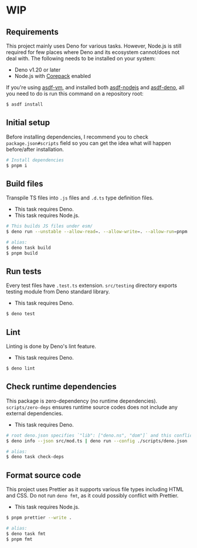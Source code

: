 # WIP

## Requirements

This project mainly uses Deno for various tasks. However, Node.js is still required for few places where Deno and its ecosystem cannot/does not deal with.
The following needs to be installed on your system:

- Deno v1.20 or later
- Node.js with [Corepack](https://github.com/nodejs/corepack) enabled

If you're using [asdf-vm](https://asdf-vm.com/), and installed both [asdf-nodejs](https://github.com/asdf-vm/asdf-nodejs) and [asdf-deno](https://github.com/asdf-community/asdf-deno), all you need to do is run this command on a repository root:

```sh
$ asdf install
```

## Initial setup

Before installing dependencies, I recommend you to check `package.json#scripts` field so you can get the idea what will happen before/after installation.

```sh
# Install dependencies
$ pnpm i
```

## Build files

Transpile TS files into `.js` files and `.d.ts` type definition files.

- This task requires Deno.
- This task requires Node.js.

```sh
# This builds JS files under esm/
$ deno run --unstable --allow-read=. --allow-write=. --allow-run=pnpm ./scripts/build.ts

# alias:
$ deno task build
$ pnpm build
```

## Run tests

Every test files have `.test.ts` extension. `src/testing` directory exports testing module from Deno standard library.

- This task requires Deno.

```sh
$ deno test
```

## Lint

Linting is done by Deno's lint feature.

- This task requires Deno.

```sh
$ deno lint
```

## Check runtime dependencies

This package is zero-dependency (no runtime dependencies).
`scripts/zero-deps` ensures runtime source codes does not include any external dependencies.

- This task requires Deno.

```sh
# root deno.json specifies `"lib": ["deno.ns", "dom"]` and this conflicts with imported standard libraries
$ deno info --json src/mod.ts | deno run --config ./scripts/deno.json ./scripts/zero-deps.ts

# alias:
$ deno task check-deps
```

## Format source code

This project uses Prettier as it supports various file types including HTML and CSS.
Do not run `deno fmt`, as it could possibly conflict with Prettier.

- This task requires Node.js.

```sh
$ pnpm prettier --write .

# alias:
$ deno task fmt
$ pnpm fmt
```
